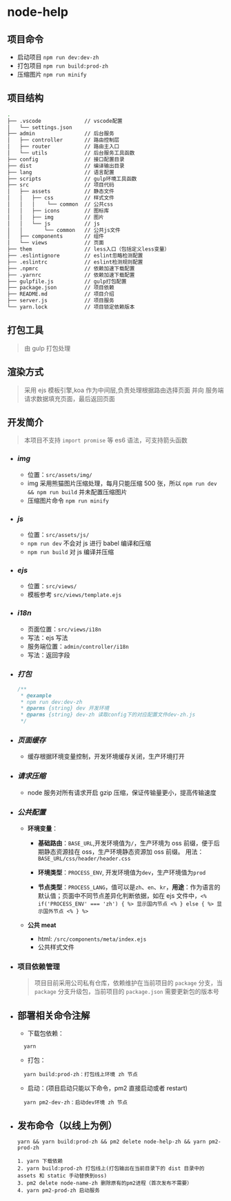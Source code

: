 # node-help

## 项目命令

- 启动项目 `npm run dev:dev-zh`
- 打包项目 `npm run build:prod-zh`
- 压缩图片 `npm run minify`

## 项目结构

```bash
.
├── .vscode              // vscode配置
│   └── settings.json
├── admin                // 后台服务
│   ├── controller       // 路由控制层
│   ├── router           // 路由主入口
│   └── utils            // 后台服务工具函数
├── config               // 接口配置目录
├── dist                 // 编译输出目录
├── lang                 // 语言配置
├── scripts              // gulp环境工具函数
├── src                  // 项目代码
│   ├── assets           // 静态文件
│   │   ├── css          // 样式文件
│   │   │    └── common  // 公共css
│   │   ├── icons        // 图标库
│   │   ├── img          // 图片
│   │   └── js           // js
│   │       └── common   // 公共js文件
│   ├── components       // 组件
│   └── views            // 页面
├── them                 // less入口（包括定义less变量）
├── .eslintignore        // eslint忽略检测配置
├── .eslintrc            // eslint检测规则配置
├── .npmrc               // 依赖加速下载配置
├── .yarnrc              // 依赖加速下载配置
├── gulpfile.js          // gulp打包配置
├── package.json         // 项目依赖
├── README.md            // 项目介绍
├── server.js            // 项目服务
└── yarn.lock            // 项目锁定依赖版本
```

## 打包工具

> 由 gulp 打包处理

## 渲染方式

> 采用 ejs 模板引擎,koa 作为中间层,负责处理根据路由选择页面 并向 服务端请求数据填充页面，最后返回页面

## 开发简介

> 本项目不支持 `import promise` 等 es6 语法，可支持箭头函数

- ### **_img_**

  - 位置：`src/assets/img/`
  - img 采用熊猫图片压缩处理，每月只能压缩 500 张，所以 `npm run dev && npm run build` 并未配置压缩图片
  - 压缩图片命令 `npm run minify`

- ### **_js_**

  - 位置：`src/assets/js/`
  - `npm run dev` 不会对 js 进行 babel 编译和压缩
  - `npm run build` 对 js 编译并压缩

- ### **_ejs_**

  - 位置：`src/views/`
  - 模板参考 `src/views/template.ejs`

- ### **_i18n_**

  - 页面位置：`src/views/i18n`
  - 写法：ejs 写法
  - 服务端位置：`admin/controller/i18n`
  - 写法：返回字段

- ### **_打包_**

  ```javascript
  /**
   * @example
   * npm run dev:dev-zh
   * @parms {string} dev 开发环境
   * @parms {string} dev-zh 读取config下的对应配置文件dev-zh.js
   */
  ```

- ### **_页面缓存_**

  - 缓存根据环境变量控制，开发环境缓存关闭，生产环境打开

- ### **_请求压缩_**

  - node 服务对所有请求开启 gzip 压缩，保证传输量更小，提高传输速度

- ### **_公共配置_**

  - **环境变量**：

    - **基础路由**：`BASE_URL`,开发环境值为`/`，生产环境为 oss 前缀，便于后期静态资源挂在 oss，生产环境静态资源加 oss 前缀。 用法：`BASE_URL/css/header/header.css`

    - **环境类型**：`PROCESS_ENV`, 开发环境值为`dev`，生产环境值为`prod`

    - **节点类型**：`PROCESS_LANG`，值可以是`zh`、`en`、`kr`，**用途**：作为语言的默认值；页面中不同节点差异化判断依据，如在 ejs 文件中，`<% if('PROCESS_ENV' === 'zh') { %> 显示国内节点 <% } else { %> 显示国外节点 <% } %>`

  - **公共 meat**

    - html: `/src/components/meta/index.ejs`
    - 公共样式文件

* ### 项目依赖管理

  > 项目目前采用公司私有仓库，依赖维护在当前项目的 `package` 分支，当 `package` 分支升级包，当前项目的 `package.json` 需要更新包的版本号



* ## 部署相关命令注解

  - 下载包依赖：

  ```
    yarn
  ```

  - 打包：

  ```
    yarn build:prod-zh：打包线上环境 zh 节点
  ```

  - 启动：(项目启动只能以下命令，pm2 直接启动或者 restart)

  ```
    yarn pm2-dev-zh：启动dev环境 zh 节点
  ```

* ## 发布命令（以线上为例）

  ```
  yarn && yarn build:prod-zh && pm2 delete node-help-zh && yarn pm2-prod-zh

  1. yarn 下载依赖
  2. yarn build:prod-zh 打包线上(打包输出在当前目录下的 dist 目录中的 assets 和 static 手动替换到oss)
  3. pm2 delete node-name-zh 删除原有的pm2进程（首次发布不需要）
  4. yarn pm2-prod-zh 启动服务
  ```
